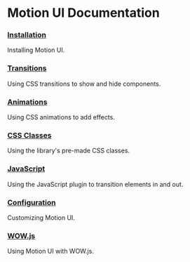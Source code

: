 # Motion UI Documentation

### [Installation](installation.md)

Installing Motion UI.

### [Transitions](transitions.md)

Using CSS transitions to show and hide components.

### [Animations](animations.md)

Using CSS animations to add effects.

### [CSS Classes](classes.md)

Using the library's pre-made CSS classes.

### [JavaScript](javascript.md)

Using the JavaScript plugin to transition elements in and out.

### [Configuration](configuration.md)

Customizing Motion UI.

### [WOW.js](wow.md)

Using Motion UI with WOW.js.



